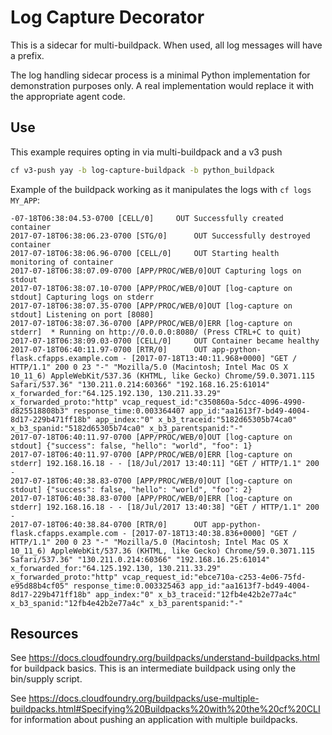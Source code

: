# Log Capture Decorator

This is a sidecar for multi-buildpack. When used, all log messages will have a prefix. 

The log handling sidecar process is a minimal Python implementation for demonstration purposes only. A real
implementation would replace it with the appropriate agent code.

## Use

This example requires opting in via multi-buildpack and a v3 push 

```bash
cf v3-push yay -b log-capture-buildpack -b python_buildpack
```

Example of the buildpack working as it manipulates the logs with `cf logs MY_APP`:
```
-07-18T06:38:04.53-0700 [CELL/0]     OUT Successfully created container
2017-07-18T06:38:06.23-0700 [STG/0]      OUT Successfully destroyed container
2017-07-18T06:38:06.96-0700 [CELL/0]     OUT Starting health monitoring of container
2017-07-18T06:38:07.09-0700 [APP/PROC/WEB/0]OUT Capturing logs on stdout
2017-07-18T06:38:07.10-0700 [APP/PROC/WEB/0]OUT [log-capture on stdout] Capturing logs on stderr
2017-07-18T06:38:07.35-0700 [APP/PROC/WEB/0]OUT [log-capture on stdout] Listening on port [8080]
2017-07-18T06:38:07.36-0700 [APP/PROC/WEB/0]ERR [log-capture on stderr]  * Running on http://0.0.0.0:8080/ (Press CTRL+C to quit)
2017-07-18T06:38:09.03-0700 [CELL/0]     OUT Container became healthy
2017-07-18T06:40:11.97-0700 [RTR/0]      OUT app-python-flask.cfapps.example.com - [2017-07-18T13:40:11.968+0000] "GET / HTTP/1.1" 200 0 23 "-" "Mozilla/5.0 (Macintosh; Intel Mac OS X 10_11_6) AppleWebKit/537.36 (KHTML, like Gecko) Chrome/59.0.3071.115 Safari/537.36" "130.211.0.214:60366" "192.168.16.25:61014" x_forwarded_for:"64.125.192.130, 130.211.33.29" x_forwarded_proto:"http" vcap_request_id:"c350860a-5dcc-4096-4990-d825518808b3" response_time:0.003364407 app_id:"aa1613f7-bd49-4004-8d17-229b471ff18b" app_index:"0" x_b3_traceid:"5182d65305b74ca0" x_b3_spanid:"5182d65305b74ca0" x_b3_parentspanid:"-"
2017-07-18T06:40:11.97-0700 [APP/PROC/WEB/0]OUT [log-capture on stdout] {"success": false, "hello": "world", "foo": 1}
2017-07-18T06:40:11.97-0700 [APP/PROC/WEB/0]ERR [log-capture on stderr] 192.168.16.18 - - [18/Jul/2017 13:40:11] "GET / HTTP/1.1" 200 -
2017-07-18T06:40:38.83-0700 [APP/PROC/WEB/0]OUT [log-capture on stdout] {"success": false, "hello": "world", "foo": 2}
2017-07-18T06:40:38.83-0700 [APP/PROC/WEB/0]ERR [log-capture on stderr] 192.168.16.18 - - [18/Jul/2017 13:40:38] "GET / HTTP/1.1" 200 -
2017-07-18T06:40:38.84-0700 [RTR/0]      OUT app-python-flask.cfapps.example.com - [2017-07-18T13:40:38.836+0000] "GET / HTTP/1.1" 200 0 23 "-" "Mozilla/5.0 (Macintosh; Intel Mac OS X 10_11_6) AppleWebKit/537.36 (KHTML, like Gecko) Chrome/59.0.3071.115 Safari/537.36" "130.211.0.214:60366" "192.168.16.25:61014" x_forwarded_for:"64.125.192.130, 130.211.33.29" x_forwarded_proto:"http" vcap_request_id:"ebce710a-c253-4e06-75fd-e95d88b4cf05" response_time:0.003325463 app_id:"aa1613f7-bd49-4004-8d17-229b471ff18b" app_index:"0" x_b3_traceid:"12fb4e42b2e77a4c" x_b3_spanid:"12fb4e42b2e77a4c" x_b3_parentspanid:"-"
```

## Resources
See https://docs.cloudfoundry.org/buildpacks/understand-buildpacks.html for buildpack basics. 
This is an intermediate buildpack using only the bin/supply script.

See https://docs.cloudfoundry.org/buildpacks/use-multiple-buildpacks.html#Specifying%20Buildpacks%20with%20the%20cf%20CLI 
for information about pushing an application with multiple buildpacks.
